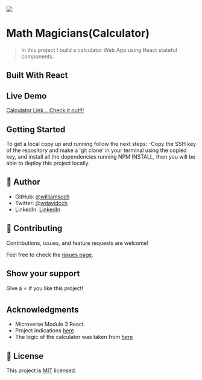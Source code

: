 ![](https://img.shields.io/badge/Microverse-blueviolet)

# Math Magicians(Calculator)

> In this project I build a calculator Web App using React stateful components.

## Built With React

## Live Demo

[Calculator Link... Check it out!!!](https://williamscch.github.io/math-magicians/dist/)


## Getting Started

To get a local copy up and running follow the next steps: -Copy the SSH key of the repository and make a 'git clone' in your terminal using the copied key, and install all the dependencies running NPM INSTALL, then you will be able to deploy this project locally.

## 👤 Author

- GitHub: [@williamscch](https://github.com/williamscch)
- Twitter: [@wdavidcch](https://twitter.com/wdavidcch)
- LinkedIn: [LinkedIn](https://www.linkedin.com/in/williams-colmenares-989a6b151)

## 🤝 Contributing

Contributions, issues, and feature requests are welcome!

Feel free to check the [issues page](../../issues/).

## Show your support

Give a ⭐️ if you like this project!

## Acknowledgments

- Microverse Module 3 React.
- Project indications [here](https://github.com/microverseinc/curriculum-react-redux/blob/main/math-magicians/sneak_peek.md)
- The logic of the calculator was taken from [here](https://github.com/microverseinc/curriculum-react-redux/blob/main/math-magicians/project_events.md)

## 📝 License

This project is [MIT](./MIT.md) licensed.
